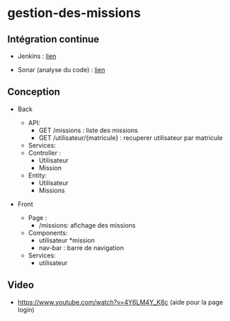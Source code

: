 # gestion-des-missions

## Intégration continue

* Jenkins : [lien](http://d07-jenkins.cleverapps.io/job/Gestion%20Des%20Missions/)

* Sonar (analyse du code) : [lien](http://d07-sonar.cleverapps.io/dashboard?id=gestion-des-missions)


## Conception

* Back
    * API:
        * GET /missions : liste des missions
        * GET /utilisateur/{matricule} : recuperer utilisateur par matricule
    * Services:
    * Controller :
      * Utilisateur
      * Mission
    * Entity:
        * Utilisateur
        * Missions
       
* Front
    * Page :
      * /missions: afichage des missions
    * Components:
      * utilisateur
      *mission
      * nav-bar : barre de navigation
    * Services:
      * utilisateur

## Video 
 * https://www.youtube.com/watch?v=4Y6LM4Y_K6c (aide pour la page login)
